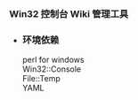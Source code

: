 ### Win32 控制台 Wiki 管理工具  

* ### 环境依赖  
  perl for windows  
  Win32::Console  
  File::Temp  
  YAML

